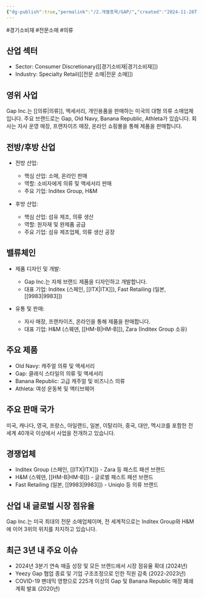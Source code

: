 ```yaml
---
{"dg-publish":true,"permalink":"/2.개별종목/GAP/","created":"2024-11-26T14:04:22.633+09:00","updated":"2025-06-03T20:05:59.175+09:00"}
---
```


#경기소비재 #전문소매 #의류

## 산업 섹터

- Sector: Consumer Discretionary([[경기소비재\|경기소비재]])
- Industry: Specialty Retail([[전문 소매\|전문 소매]])

## 영위 사업

Gap Inc.는 [[의류\|의류]], 액세서리, 개인용품을 판매하는 미국의 대형 의류 소매업체입니다. 주요 브랜드로는 Gap, Old Navy, Banana Republic, Athleta가 있습니다. 회사는 자사 운영 매장, 프랜차이즈 매장, 온라인 쇼핑몰을 통해 제품을 판매합니다.

## 전방/후방 산업

- 전방 산업:
    
    - 핵심 산업: 소매, 온라인 판매
    - 역할: 소비자에게 의류 및 액세서리 판매
    - 주요 기업: Inditex Group, H&M
    
- 후방 산업:
    
    - 핵심 산업: 섬유 제조, 의류 생산
    - 역할: 원자재 및 완제품 공급
    - 주요 기업: 섬유 제조업체, 의류 생산 공장
    

## 밸류체인

- 제품 디자인 및 개발:
    
    - Gap Inc.는 자체 브랜드 제품을 디자인하고 개발합니다.
    - 대표 기업: Inditex (스페인, [[ITX\|ITX]]), Fast Retailing (일본, [[9983\|9983]])
    
- 유통 및 판매:
    
    - 자사 매장, 프랜차이즈, 온라인을 통해 제품을 판매합니다.
    - 대표 기업: H&M (스웨덴, [[HM-B\|HM-B]]), Zara (Inditex Group 소유)
    

## 주요 제품

- Old Navy: 캐주얼 의류 및 액세서리
- Gap: 클래식 스타일의 의류 및 액세서리
- Banana Republic: 고급 캐주얼 및 비즈니스 의류
- Athleta: 여성 운동복 및 액티브웨어

## 주요 판매 국가

미국, 캐나다, 영국, 프랑스, 아일랜드, 일본, 이탈리아, 중국, 대만, 멕시코를 포함한 전 세계 40개국 이상에서 사업을 전개하고 있습니다.

## 경쟁업체

- Inditex Group (스페인, [[ITX\|ITX]]) - Zara 등 패스트 패션 브랜드
- H&M (스웨덴, [[HM-B\|HM-B]]) - 글로벌 패스트 패션 브랜드
- Fast Retailing (일본, [[9983\|9983]]) - Uniqlo 등 의류 브랜드

## 산업 내 글로벌 시장 점유율

Gap Inc.는 미국 최대의 전문 소매업체이며, 전 세계적으로는 Inditex Group와 H&M에 이어 3위의 위치를 차지하고 있습니다.

## 최근 3년 내 주요 이슈

- 2024년 3분기 연속 매출 성장 및 모든 브랜드에서 시장 점유율 확대 (2024년)
- Yeezy Gap 협업 종료 및 기업 구조조정으로 인한 직원 감축 (2022-2023년)
- COVID-19 팬데믹 영향으로 225개 이상의 Gap 및 Banana Republic 매장 폐쇄 계획 발표 (2020년)